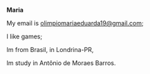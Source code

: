 **Maria**

My email is olimpiomariaeduarda19@gmail.com;

I like games;

Im from Brasil, in Londrina-PR,

Im study in Antônio de Moraes Barros.
